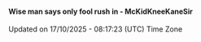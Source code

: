 #### Wise man says only fool rush in - McKidKneeKaneSir
Updated on 17/10/2025 - 08:17:23 (UTC) Time Zone
